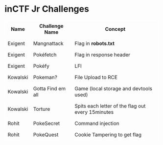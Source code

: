 # inCTF Jr Challenges

<table style="border: 1px solid white; border-collapse: collapse;">
  <tr>
    <th style="border: 1px solid white; padding: 8px;">Name</th>
    <th style="border: 1px solid white; padding: 8px;">Challenge Name</th>
    <th style="border: 1px solid white; padding: 8px;">Concept</th>
  </tr>
  <tr>
    <td style="border: 1px solid white; padding: 8px;">Exigent</td>
    <td style="border: 1px solid white; padding: 8px;">Mangnattack</td>
    <td style="border: 1px solid white; padding: 8px;">Flag in <b>robots.txt</b></td>
  </tr>
  <tr>
    <td style="border: 1px solid white; padding: 8px;">Exigent</td>
    <td style="border: 1px solid white; padding: 8px;">Pokéfetch</td>
    <td style="border: 1px solid white; padding: 8px;">Flag in response header</td>
  </tr>
  <tr>
    <td style="border: 1px solid white; padding: 8px;">Exigent</td>
    <td style="border: 1px solid white; padding: 8px;">Pokéfy</td>
    <td style="border: 1px solid white; padding: 8px;">LFI</td>
  </tr>
  <tr>
    <td style="border: 1px solid white; padding: 8px;">Kowalski</td>
    <td style="border: 1px solid white; padding: 8px;">Pokeman?</td>
    <td style="border: 1px solid white; padding: 8px;">File Upload to RCE</td>
  </tr>
  <tr>
    <td style="border: 1px solid white; padding: 8px;">Kowalski</td>
    <td style="border: 1px solid white; padding: 8px;">Gotta Find em all</td>
    <td style="border: 1px solid white; padding: 8px;">Game (local storage and devtools used)</td>
  </tr>
  <tr>
    <td style="border: 1px solid white; padding: 8px;">Kowalski</td>
    <td style="border: 1px solid white; padding: 8px;">Torture</td>
    <td style="border: 1px solid white; padding: 8px;">Spits each letter of the flag out every 15minutes </td>
  </tr>
  <tr>
    <td style="border: 1px solid white; padding: 8px;">Rohit</td>
    <td style="border: 1px solid white; padding: 8px;">PokeSecret</td>
    <td style="border: 1px solid white; padding: 8px;">Command injection</td>
  </tr>
  <tr>
    <td style="border: 1px solid white; padding: 8px;">Rohit</td>
    <td style="border: 1px solid white; padding: 8px;">PokeQuest</td>
    <td style="border: 1px solid white; padding: 8px;">Cookie Tampering to get flag</td>
  </tr>
</table>
